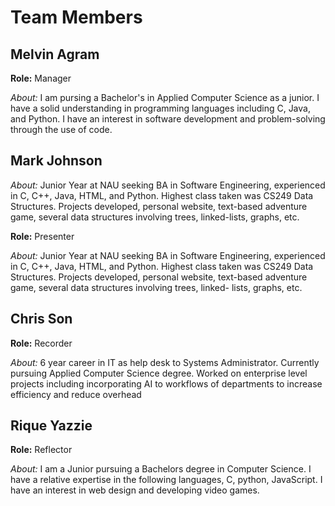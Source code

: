 # Team Members

## Melvin Agram

**Role:** Manager

*About:* I am pursing a Bachelor's in Applied Computer Science as a junior. I have a solid understanding in programming languages including C, Java, and Python. I have an interest in software development and problem-solving through the use of code.

## Mark Johnson

*About:* Junior Year at NAU seeking BA in Software Engineering, experienced in C, C++, Java, HTML, and Python. Highest class taken was CS249 Data Structures.
         Projects developed, personal website, text-based adventure game, several data structures involving trees, linked-lists, graphs, etc.

**Role:** Presenter

*About:*  Junior Year at NAU seeking BA in Software Engineering, experienced in C, C++, Java,
HTML, and Python. Highest class taken was CS249 Data Structures. Projects developed,
personal website, text-based adventure game, several data structures involving trees, linked-
lists, graphs, etc.

## Chris Son

**Role:** Recorder

*About:* 6 year career in IT as help desk to Systems Administrator. Currently pursuing Applied Computer Science degree. Worked on enterprise level projects including incorporating AI to workflows of departments to increase efficiency and reduce overhead

## Rique Yazzie

**Role:** Reflector 

*About:*  I am a Junior pursuing a Bachelors degree in Computer Science. I have a relative expertise in the following languages, C, python, JavaScript. I have an interest in web design and developing video games.

